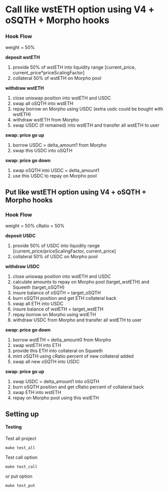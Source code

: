 # Call like wstETH option using V4 + oSQTH + Morpho hooks

### Hook Flow

weight = 50%

**deposit wstETH**

1. provide 50% of wstETH into liquidity range [current_price, current_price*priceScalingFactor]
2. collateral 50% of wstETH on Morpho pool

**withdraw wstETH**

1. close uniswap position into wstETH and USDC 
2. swap all oSQTH into wstETH
2. repay borrow on Morpho using USDC (extra usdc could be bought with wstETH)
3. withdraw wstETH from Morpho
4. swap USDC (if remained) into wstETH and transfer all wstETH to user

**swap: price go up**

1. borrow USDC = delta_amount1 from Morpho
2. swap this USDC into oSQTH

**swap: price go down**

1. swap oSQTH into USDC = delta_amount1
2. use this USDC to repay on Morpho pool

## Put like wstETH option using V4 + oSQTH + Morpho hooks

### Hook Flow

weight = 50%
cRatio = 50%

**deposit USDC**

1. provide 50% of USDC into liquidity range [current_price/priceScalingFactor, current_price]
2. collateral 50% of USDC on Morpho pool

**withdraw USDC**

1. close uniswap position into wstETH and USDC 
2. calculate amounts to repay on Morpho pool (target_wstETH) and Squeeth (target_oSQTH) 
3. insure balance of oSQTH = target_oSQTH
4. burn oSQTH position and get ETH collateral back
5. swap all ETH into USDC
6. insure balance of wstETH = target_wstETH
7. repay borrow on Morpho using wstETH
8. withdraw USDC from Morpho and transfer all wstETH to user

**swap: price go down**

1. borrow wstETH = delta_amount0 from Morpho
2. swap wstETH into ETH
3. provide this ETH into collateral on Squeeth
4. mint oSQTH using cRatio percent of new collateral added 
5. swap all new oSQTH into USDC

**swap: price go up**

1. swap USDC = delta_amount1 into oSQTH
2. burn oSQTH position and get cRatio percent of collateral back
3. swap ETH into wstETH
4. repay on Morpho pool using this wstETH

## Setting up

#### Testing

Test all project
```
make test_all
```

Test call option
```
make test_call
```

or put option
```
make test_put
```
